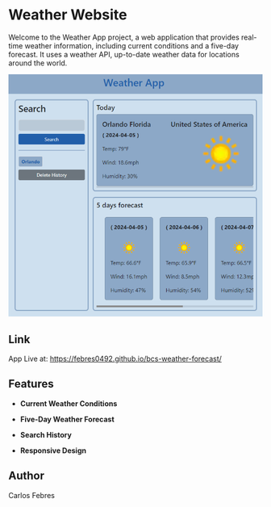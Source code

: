 # Weather Website

Welcome to the Weather App project, a web application that provides real-time weather information, including current conditions and a five-day forecast. It uses a weather API, up-to-date weather data for locations around the world.   
  

![weather app image](./assets/images/weather-app.png)

## Link
App Live at: https://febres0492.github.io/bcs-weather-forecast/

## Features

- **Current Weather Conditions**

- **Five-Day Weather Forecast**

- **Search History**

- **Responsive Design**



## Author
Carlos Febres